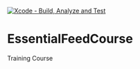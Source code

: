 [![Xcode - Build, Analyze and Test](https://github.com/pklapuch/EssentialFeedCourse/actions/workflows/objective-c-xcode.yml/badge.svg?branch=main)](https://github.com/pklapuch/EssentialFeedCourse/actions/workflows/objective-c-xcode.yml)

# EssentialFeedCourse
Training Course
